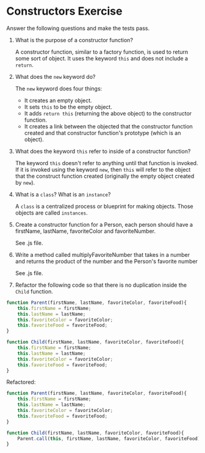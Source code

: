 # Constructors Exercise

Answer the following questions and make the tests pass.

1. What is the purpose of a constructor function? 

	A constructor function, similar to a factory function, is used to return some sort of object. It uses the keyword `this` and does not include a `return`.

2. What does the `new` keyword do?

	The `new` keyword does four things:

	* It creates an empty object.
	* It sets `this` to be the empty object.
	* It adds `return this` (returning the above object) to the constructor function.
	* It creates a link between the objected that the constructor function created and that constructor function's prototype (which is an object).

3. What does the keyword `this` refer to inside of a constructor function? 

	The keyword `this` doesn't refer to anything until that function is invoked. If it is invoked using the keyword `new`, then `this` will refer to the object that the construct function created (originally the empty object created by `new`).

4. What is a `class`? What is an `instance`?

	A `class` is a centralized process or blueprint for making objects. Those objects are called `instances`.

5. Create a constructor function for a Person, each person should have a firstName, lastName, favoriteColor and favoriteNumber.

	See .js file.

6. Write a method called multiplyFavoriteNumber that takes in a number and returns the product of the number and the Person's favorite number

	See .js file.
	
7. Refactor the following code so that there is no duplication inside the `Child` function.

```javascript
function Parent(firstName, lastName, favoriteColor, favoriteFood){
    this.firstName = firstName;
    this.lastName = lastName;
    this.favoriteColor = favoriteColor;
    this.favoriteFood = favoriteFood;
}

function Child(firstName, lastName, favoriteColor, favoriteFood){
    this.firstName = firstName;
    this.lastName = lastName;
    this.favoriteColor = favoriteColor;
    this.favoriteFood = favoriteFood;
}
```
Refactored:

```javascript
function Parent(firstName, lastName, favoriteColor, favoriteFood){
    this.firstName = firstName;
    this.lastName = lastName;
    this.favoriteColor = favoriteColor;
    this.favoriteFood = favoriteFood;
}

function Child(firstName, lastName, favoriteColor, favoriteFood){
    Parent.call(this, firstName, lastName, favoriteColor, favoriteFood);
}
```